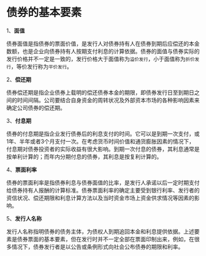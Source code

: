 # 债券的基本要素

1、**面值**

债券面值是指债券的票面价值，是发行人对债券持有人在债券到期后应偿还的本金数额，也是企业向债券持有人按期支付利息的计算依据。债券的面值与债券实际的发行价格并不一定是一致的，发行价格大于面值称为`溢价发行`，小于面值称为`折价发行`，等价发行称为`平价发行`。

2、**偿还期**

债券偿还期是指企业债券上载明的偿还债券本金的期限，即债券发行日至到期日之间的时间间隔。公司要结合自身资金的周转状况及外部资本市场的各种影响因素来确定公司债券的偿还期。

3、**付息期**

债券的付息期是指企业发行债券后的利息支付的时间。它可以是到期一次支付，或1年、半年或者3个月支付一次。在考虑货币时间价值和通货膨胀因素的情况下，付息期对债券投资者的实际收益有很大影响。到期一次付息的债券，其利息通常是按单利计算的；而年内分期付息的债券，其利息是按复利计算的。

4、**票面利率**

债券的票面利率是指债券利息与债券面值的比率，是发行人承诺以后一定时期支付给债券持有人报酬的计算标准。债券票面利率的确定主要受到银行利率、发行者的资信状况、偿还期限和利息计算方法以及当时资金市场上资金供求情况等因素的影响。

5、**发行人名称**

发行人名称指明债券的债务主体，为债权人到期追回本金和利息提供依据。上述要素是债券票面的基本要素，但在发行时并不一定全部在票面印制出来，例如，在很多情况下，债券发行者是以公告或条例形式向社会公布债券的期限和利率。
